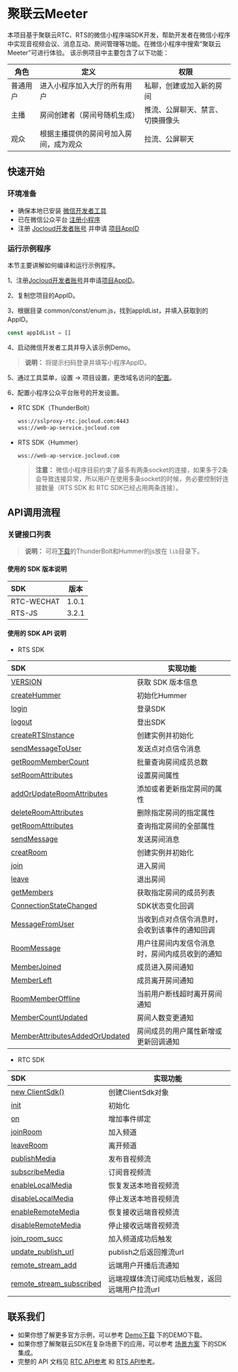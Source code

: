 # 聚联云Meeter
本项目基于聚联云RTC、RTS的微信小程序端SDK开发，帮助开发者在微信小程序中实现音视频会议、消息互动、房间管理等功能。在微信小程序中搜索“聚联云Meeter”可进行体验。
该示例项目中主要包含了以下功能：

| 角色     | 定义                                   | 权限                             |
| -------- | -------------------------------------- | -------------------------------- |
| 普通用户 | 进入小程序加入大厅的所有用户           | 私聊，创建或加入新的房间         |
| 主播     | 房间创建者（房间号随机生成）           | 推流、公屏聊天、禁言、切换摄像头 |
| 观众     | 根据主播提供的房间号加入房间，成为观众 | 拉流、公屏聊天                   |

## 快速开始
### 环境准备
- 确保本地已安装 [微信开发者工具](https://developers.weixin.qq.com/miniprogram/dev/devtools/download.html)
- 已在微信公众平台 [注册小程序](https://mp.weixin.qq.com/cgi-bin/wx?token=&lang=zh_CN)
- 注册 [Jocloud开发者账号](https://jocloud.com/cn/reg) 并申请 [项目AppID](https://docs.jocloud.com/cloud/cn/platform/console/create_and_manage_projects/create_and_manage_projects.html)

### 运行示例程序
本节主要讲解如何编译和运行示例程序。

1、注册[Jocloud开发者账号](https://jocloud.com/cn/reg)并申请[项目AppID](https://docs.jocloud.com/cloud/cn/platform/console/create_and_manage_projects/create_and_manage_projects.html)。

2、复制您项目的AppID。

3、根据目录 common/const/enum.js，找到appIdList，并填入获取到的AppID。
```js
const appIdList = []
```
4、启动微信开发者工具并导入该示例Demo。

> **说明：** 将提示扫码登录并填写小程序AppID。

5、通过⼯具菜单，设置 -> 项⽬设置，更改域名访问的[配置](https://jszc-bj.oss-cn-beijing.aliyuncs.com/Resource/WeChat/Static/wechat_config.png)。

6、配置小程序公众平台账号的开发设置。
* RTC SDK（ThunderBolt）
  ```bash
  wss://sslproxy-rtc.jocloud.com:4443
  wss://web-ap-service.jocloud.com
  ```
* RTS SDK（Hummer）
  ```bash
  wss://web-ap-service.jocloud.com
  ```
  > **注意：** 微信小程序目前约束了最多有两条socket的连接，如果多于2条会导致连接异常，所以用户在使用多条socket的时候，务必要控制好连接数量（RTS SDK 和 RTC SDK已经占用两条连接）。

## API调用流程
### 关键接口列表
> **说明：** 可将[下载](https://docs.jocloud.com/download)的ThunderBolt和Hummer的js放在 `lib`目录下。

#### 使用的 SDK 版本说明
| SDK | 版本 |
| :---- | ---- |
| RTC-WECHAT | 1.0.1 |
| RTS-JS | 3.2.1 |

#### 使用的 SDK API 说明
* RTS SDK

| SDK | 实现功能 |
| :---- | ---- |
| [VERSION](https://docs.jocloud.com/cloud/cn/product_category/rtm_service/instant_messaging/api/Wechat/v3.2.0/function.html#version) | 获取 SDK 版本信息 |
| [createHummer](https://docs.jocloud.com/cloud/cn/product_category/rtm_service/instant_messaging/api/Wechat/v3.2.0/function.html#%E5%88%9D%E5%A7%8B%E5%8C%96hummer) | 初始化Hummer |
| [login](https://docs.jocloud.com/cloud/cn/product_category/rtm_service/instant_messaging/api/Wechat/v3.2.0/function.html#%E7%99%BB%E5%BD%95login) | 登录SDK |
| [logout](https://docs.jocloud.com/cloud/cn/product_category/rtm_service/instant_messaging/api/Wechat/v3.2.0/function.html#%E7%99%BB%E5%87%BAlogout) | 登出SDK |
| [createRTSInstance](https://docs.jocloud.com/cloud/cn/product_category/rtm_service/instant_messaging/api/Wechat/v3.2.0/function.html#%E5%88%9D%E5%A7%8B%E5%8C%96rts-service) | 创建实例并初始化 |
| [sendMessageToUser](https://docs.jocloud.com/cloud/cn/product_category/rtm_service/instant_messaging/api/Wechat/v3.2.0/function.html#%E5%8F%91%E9%80%81%E7%82%B9%E5%AF%B9%E7%82%B9%E7%9A%84%E6%B6%88%E6%81%AFsendmessagetouser) | 发送点对点信令消息 |
| [getRoomMemberCount](https://docs.jocloud.com/cloud/cn/product_category/rtm_service/instant_messaging/api/Wechat/v3.2.0/function.html#client%E6%9F%A5%E8%AF%A2%E5%8D%95%E4%B8%AA%E6%88%96%E5%A4%9A%E4%B8%AA%E6%88%BF%E9%97%B4%E7%94%A8%E6%88%B7%E6%95%B0getroommembercount) | 批量查询房间成员总数 |
| [setRoomAttributes](https://docs.jocloud.com/cloud/cn/product_category/rtm_service/instant_messaging/api/Wechat/v3.2.0/function.html#room%E5%85%A8%E9%87%8F%E8%AE%BE%E7%BD%AE%E6%9F%90%E6%8C%87%E5%AE%9A%E6%88%BF%E9%97%B4%E7%9A%84%E5%B1%9E%E6%80%A7setroomattributes) | 设置房间属性 |
| [addOrUpdateRoomAttributes](https://docs.jocloud.com/cloud/cn/product_category/rtm_service/instant_messaging/api/Wechat/v3.2.0/function.html#room%E6%9B%B4%E6%96%B0%E6%88%BF%E9%97%B4%E5%B1%9E%E6%80%A7addorupdateroomattributes) | 添加或者更新指定房间的属性 |
| [deleteRoomAttributes](https://docs.jocloud.com/cloud/cn/product_category/rtm_service/instant_messaging/api/Wechat/v3.2.0/function.html#room%E5%88%A0%E9%99%A4%E6%9F%90%E6%8C%87%E5%AE%9A%E6%88%BF%E9%97%B4%E7%9A%84%E6%8C%87%E5%AE%9A%E5%B1%9E%E6%80%A7deleteroomattributesbykeys) | 删除指定房间的指定属性 |
| [getRoomAttributes](https://docs.jocloud.com/cloud/cn/product_category/rtm_service/instant_messaging/api/Wechat/v3.2.0/function.html#room%E6%9F%A5%E8%AF%A2%E6%9F%90%E6%8C%87%E5%AE%9A%E6%88%BF%E9%97%B4%E7%9A%84%E5%85%A8%E9%83%A8%E5%B1%9E%E6%80%A7getroomattributes) | 查询指定房间的全部属性 |
| [sendMessage](https://docs.jocloud.com/cloud/cn/product_category/rtm_service/instant_messaging/api/Wechat/v3.2.0/function.html#room%E5%8F%91%E9%80%81%E7%BB%84%E6%92%AD%E6%B6%88%E6%81%AFsendmessage) | 发送房间消息 |
| [creatRoom](https://docs.jocloud.com/cloud/cn/product_category/rtm_service/instant_messaging/api/Wechat/v3.2.0/function.html#%E5%88%9B%E5%BB%BA%E5%8D%95%E4%B8%AA%E6%88%BF%E9%97%B4%E5%AE%9E%E4%BE%8Bcreateroom) | 创建实例并初始化 |
| [join](https://docs.jocloud.com/cloud/cn/product_category/rtm_service/instant_messaging/api/Wechat/v3.2.0/function.html#%E5%8A%A0%E5%85%A5%E6%88%BF%E9%97%B4join) | 进入房间 |
| [leave](https://docs.jocloud.com/cloud/cn/product_category/rtm_service/instant_messaging/api/Wechat/v3.2.0/function.html#%E9%80%80%E5%87%BA%E6%88%BF%E9%97%B4leave) | 退出房间 |
| [getMembers](https://docs.jocloud.com/cloud/cn/product_category/rtm_service/instant_messaging/api/Wechat/v3.2.0/function.html#room%E8%8E%B7%E5%8F%96%E6%88%BF%E9%97%B4%E7%94%A8%E6%88%B7%E5%88%97%E8%A1%A8getmembers) | 获取指定房间的成员列表 |
| [ConnectionStateChanged](https://docs.jocloud.com/cloud/cn/product_category/rtm_service/instant_messaging/api/Wechat/v3.2.0/notification.html#%E6%8E%A5%E6%94%B6%E8%BF%9E%E6%8E%A5%E7%8A%B6%E6%80%81%E5%8F%98%E6%9B%B4%E7%9A%84%E5%9B%9E%E8%B0%83%E9%80%9A%E7%9F%A5hummeronconnectionstatechanged-data--) | SDK状态变化回调 |
| [MessageFromUser](https://docs.jocloud.com/cloud/cn/product_category/rtm_service/instant_messaging/api/Wechat/v3.2.0/notification.html#%E6%8E%A5%E6%94%B6%E5%AF%B9%E7%AB%AF%E6%B6%88%E6%81%AFclientonmessagefromuser-data--) | 当收到点对点信令消息时，会收到该事件的通知回调 |
| [RoomMessage](https://docs.jocloud.com/cloud/cn/product_category/rtm_service/instant_messaging/api/Wechat/v3.2.0/notification.html#room%E6%8E%A5%E6%94%B6%E7%BB%84%E6%92%AD%E6%B6%88%E6%81%AFroomonroommessage-data--) | 用户往房间内发信令消息时，房间内成员收到的通知 |
| [MemberJoined](https://docs.jocloud.com/cloud/cn/product_category/rtm_service/instant_messaging/api/Wechat/v3.2.0/notification.html#room%E6%8E%A5%E6%94%B6%E5%88%B0%E5%8A%A0%E5%85%A5%E6%88%BF%E9%97%B4notify%E5%9B%9E%E8%B0%83roomonmemberjoined-data--) | 成员进入房间通知 |
| [MemberLeft](https://docs.jocloud.com/cloud/cn/product_category/rtm_service/instant_messaging/api/Wechat/v3.2.0/notification.html#room%E6%8E%A5%E6%94%B6%E5%88%B0%E9%80%80%E5%87%BA%E6%88%BF%E9%97%B4notify%E5%9B%9E%E8%B0%83roomonmemberleft-data--) | 成员离开房间通知 |
| [RoomMemberOffline](https://docs.jocloud.com/cloud/cn/product_category/rtm_service/instant_messaging/api/Wechat/v3.2.0/notification.html#room%E6%8E%A5%E6%94%B6%E5%BD%93%E5%89%8D%E7%94%A8%E6%88%B7%E6%96%AD%E7%BA%BF%E8%B6%85%E6%97%B6%E7%A6%BB%E5%BC%80%E6%88%BF%E9%97%B4%E5%9B%9E%E8%B0%83roomonroommemberoffline---) | 当前用户断线超时离开房间通知 |
| [MemberCountUpdated](https://docs.jocloud.com/cloud/cn/product_category/rtm_service/instant_messaging/api/Wechat/v3.2.0/notification.html#room%E6%8E%A5%E6%94%B6%E5%88%B0%E6%88%BF%E9%97%B4%E7%94%A8%E6%88%B7%E6%95%B0%E5%8F%98%E6%9B%B4notify%E5%9B%9E%E8%B0%83roomonmembercountupdated-data--) | 房间人数变更通知 |
| [MemberAttributesAddedOrUpdated](https://docs.jocloud.com/cloud/cn/product_category/rtm_service/instant_messaging/api/Wechat/v3.2.0/notification.html#room%E6%8E%A5%E6%94%B6%E5%88%B0%E6%B7%BB%E5%8A%A0%E6%88%96%E6%9B%B4%E6%96%B0%E7%94%A8%E6%88%B7%E6%9F%90%E4%BA%9B%E5%B1%9E%E6%80%A7notify%E5%9B%9E%E8%B0%83roomonmemberattributesaddedorupdated-data--) | 房间成员的用户属性新增或更新回调通知 |


* RTC SDK

| SDK | 实现功能 |
| :---- | ---- |
| [new ClientSdk()](https://docs.jocloud.com/cloud/cn/product_category/rtc_service/rt_video_interaction/api/Wechat/v1.0.0/function.html#%E6%9E%84%E9%80%A0client%E5%AF%B9%E8%B1%A1) | 创建ClientSdk对象 |
| [init](https://docs.jocloud.com/cloud/cn/product_category/rtc_service/rt_video_interaction/api/Wechat/v1.0.0/function.html#init) | 初始化 |
| [on](https://docs.jocloud.com/cloud/cn/product_category/rtc_service/rt_video_interaction/api/Wechat/v1.0.0/function.html#on) | 增加事件绑定 |
| [joinRoom](https://docs.jocloud.com/cloud/cn/product_category/rtc_service/rt_video_interaction/api/Wechat/v1.0.0/function.html#joinRoom) | 加入频道 |
| [leaveRoom](https://docs.jocloud.com/cloud/cn/product_category/rtc_service/rt_video_interaction/api/Wechat/v1.0.0/function.html#leaveRoom) | 离开频道 |
| [publishMedia](https://docs.jocloud.com/cloud/cn/product_category/rtc_service/rt_video_interaction/api/Wechat/v1.0.0/function.html#publishMedia) | 发布音视频流 |
| [subscribeMedia](https://docs.jocloud.com/cloud/cn/product_category/rtc_service/rt_video_interaction/api/Wechat/v1.0.0/function.html#subscribeMedia) | 订阅音视频流 |
| [enableLocalMedia](https://docs.jocloud.com/cloud/cn/product_category/rtc_service/rt_video_interaction/api/Wechat/v1.0.0/function.html#enableLocalMedia) | 恢复发送本地音视频流 |
| [disableLocalMedia](https://docs.jocloud.com/cloud/cn/product_category/rtc_service/rt_video_interaction/api/Wechat/v1.0.0/function.html#disableLocalMedia) | 停止发送本地音视频流 |
| [enableRemoteMedia](https://docs.jocloud.com/cloud/cn/product_category/rtc_service/rt_video_interaction/api/Wechat/v1.0.0/function.html#enableRemoteMedia) | 恢复接收远端音视频流 |
| [disableRemoteMedia](https://docs.jocloud.com/cloud/cn/product_category/rtc_service/rt_video_interaction/api/Wechat/v1.0.0/function.html#disableRemoteMedia) | 停止接收远端音视频流 |
| [join_room_succ](https://docs.jocloud.com/cloud/cn/product_category/rtc_service/rt_video_interaction/api/Wechat/v1.0.0/notification.html#join-room-succ) | 加入频道成功后触发 |
| [update_publish_url](https://docs.jocloud.com/cloud/cn/product_category/rtc_service/rt_video_interaction/api/Wechat/v1.0.0/notification.html#update-publish-url) | publish之后返回推流url |
| [remote_stream_add](https://docs.jocloud.com/cloud/cn/product_category/rtc_service/rt_video_interaction/api/Wechat/v1.0.0/notification.html#remote-stream-add) | 远端用户开播后流通知 |
| [remote_stream_subscribed](https://docs.jocloud.com/cloud/cn/product_category/rtc_service/rt_video_interaction/api/Wechat/v1.0.0/notification.html#remote-stream-subscribed) | 远端视媒体流订阅成功后触发，返回远端用户拉流url |

## 联系我们
 * 如果你想了解更多官方示例，可以参考 [Demo下载](https://docs.jocloud.com/cn/download) 下的DEMO下载。
 * 如果你想了解聚联云SDK在复杂场景下的应用，可以参考 [场景方案](https://docs.jocloud.com/cn/download) 下的SDK集成。
 * 完整的 API 文档见 [RTC API参考](http://docs.jocloud.com/cloud/cn/product_category/rtc_service/rt_video_interaction/api/Wechat/v1.0.0/category.html) 和 [RTS API参考](http://docs.jocloud.com/cloud/cn/product_category/rtm_service/instant_messaging/api/Wechat/v3.2.0/category.html)。
